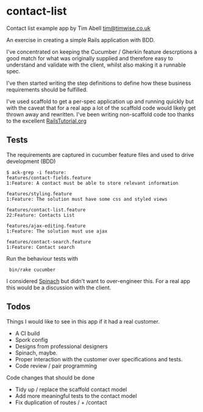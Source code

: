 contact-list
============

Contact list example app by Tim Abell <tim@timwise.co.uk>

An exercise in creating a simple Rails application with BDD.

I've concentrated on keeping the Cucumber / Gherkin feature descrptions a good match for what was originally supplied and therefore easy to understand and validate with the client, whilst also making it a runnable spec.

I've then started writing the step definitions to define how these business requirements should be fulfilled.

I've used scaffold to get a per-spec application up and running quickly but with the caveat that for a real app a lot of the scaffold code would likely get thrown away and rewritten. I've been writing non-scaffold code too thanks to the excellent [RailsTutorial.org](http://railstutorial.org)

Tests
-----

The requirements are captured in cucumber feature files and used to drive development (BDD)

	$ ack-grep -i feature:
	features/contact-fields.feature
	1:Feature: A contact must be able to store relevant information

	features/styling.feature
	1:Feature: The solution must have some css and styled views

	features/contact-list.feature
	22:Feature: Contacts List

	features/ajax-editing.feature
	1:Feature: The solution must use ajax

	features/contact-search.feature
	1:Feature: Contact search

Run the behaviour tests with

	 bin/rake cucumber

I considered [Spinach](http://codegram.github.io/spinach/) but didn't want to over-engineer this. For a real app this would be a discussion with the client.

Todos
-----
Things I would like to see in this app if it had a real customer.
* A CI build
* Spork config
* Designs from professional designers
* Spinach, maybe.
* Proper interaction with the customer over specifications and tests.
* Code review / pair programming

Code changes that should be done
* Tidy up / replace the scaffold contact model
* Add more meaningful tests to the contact model
* Fix duplication of routes / + /contact

